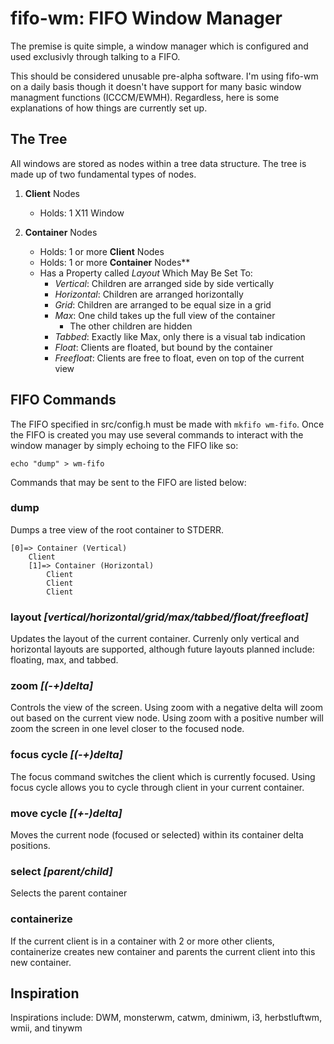 fifo-wm: FIFO Window Manager
============================
The premise is quite simple, a window manager which is configured and used exclusivly through talking to a FIFO. 

This should be considered unusable pre-alpha software. I'm using fifo-wm on a daily basis though it doesn't have support for many basic window managment functions (ICCCM/EWMH). Regardless, here is some explanations of how things are currently set up.

The Tree
--------
All windows are stored as nodes within a tree data structure. The tree is made up of two fundamental types of nodes. 

1. **Client** Nodes
	- Holds: 1 X11 Window

2. **Container** Nodes
	- Holds: 1 or more **Client** Nodes
	- Holds: 1 or more **Container** Nodes**
	- Has a Property called *Layout* Which May Be Set To:
		* *Vertical*: Children are arranged side by side vertically
		* *Horizontal*: Children are arranged horizontally
		* *Grid*: Children are arranged to be equal size in a grid	
		* *Max*: One child takes up the full view of the container 
			- The other children are hidden
		* *Tabbed*: Exactly like Max, only there is a visual tab indication
		* *Float*: Clients are floated, but bound by the container
		* *Freefloat*: Clients are free to float, even on top of the current view

FIFO Commands
-------------
The FIFO specified in src/config.h must be made with `mkfifo wm-fifo`. Once the FIFO is created you may use several commands to interact with the window manager by simply echoing to the FIFO like so:

`echo "dump" > wm-fifo`

Commands that may be sent to the FIFO are listed below:

### dump
Dumps a tree view of the root container to STDERR.
```
[0]=> Container (Vertical)
	Client
	[1]=> Container (Horizontal)
		Client
		Client
		Client
```

### layout *[vertical/horizontal/grid/max/tabbed/float/freefloat]*
Updates the layout of the current container. Currenly only vertical and horizontal layouts are supported, although future layouts planned include: floating, max, and tabbed.

### zoom *[(-+)delta]*
Controls the view of the screen. Using zoom with a negative delta will zoom out based on the current view node. Using zoom with a positive number will zoom the screen in one level closer to the focused node.


### focus cycle *[(-+)delta]*
The focus command switches the client which is currently focused.
Using focus cycle allows you to cycle through client in your current container.

### move cycle *[(+-)delta]*
Moves the current node (focused or selected) within its container delta positions.

### select *[parent/child]*
Selects the parent container


### containerize
If the current client is in a container with 2 or more other clients, containerize creates  new container and parents the current client into this new container.


Inspiration
------
Inspirations include: 
DWM, monsterwm, catwm, dminiwm, i3, herbstluftwm, wmii, and tinywm
